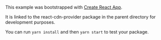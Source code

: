 This example was bootstrapped with [Create React App](https://github.com/facebook/create-react-app).

It is linked to the react-cdn-provider package in the parent directory for development purposes.

You can run `yarn install` and then `yarn start` to test your package.

